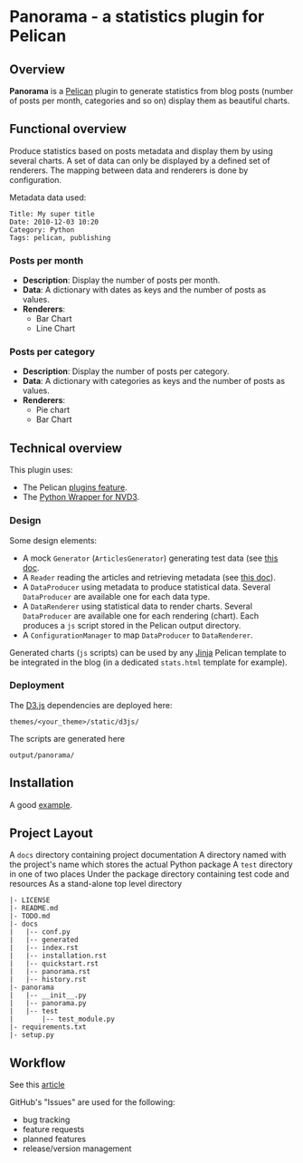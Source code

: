 # Panorama - a statistics plugin for Pelican

## Overview

**Panorama** is a [Pelican](https://github.com/getpelican/pelican) plugin to generate statistics from blog posts (number of posts per month, categories and so on) display them as beautiful charts.

## Functional overview

Produce statistics based on posts metadata and display them by using several charts.
A set of data can only be displayed by a defined set of renderers.
The mapping between data and renderers is done by configuration.

Metadata data used:

	Title: My super title
	Date: 2010-12-03 10:20
	Category: Python
	Tags: pelican, publishing

### Posts per month

- **Description**: Display the number of posts per month.
- **Data**: A dictionary with dates as keys and the number of posts as values. 
- **Renderers**:
	- Bar Chart
	- Line Chart

### Posts per category

- **Description**: Display the number of posts per category.
- **Data**: A dictionary with categories as keys and the number of posts as values.
- **Renderers**:
	- Pie chart
	- Bar Chart

## Technical overview

This plugin uses:

- The Pelican [plugins feature](http://docs.getpelican.com/en/latest/plugins.html).
- The [Python Wrapper for NVD3](https://github.com/areski/python-nvd3).

### Design

Some design elements:

- A mock `Generator` (`ArticlesGenerator`) generating test data (see [this doc](http://docs.getpelican.com/en/latest/internals.html#how-to-implement-a-new-generator).
- A `Reader` reading the articles and retrieving metadata (see [this doc](http://docs.getpelican.com/en/latest/plugins.html#how-to-create-a-new-reader)).
- A `DataProducer` using metadata to produce statistical data. Several `DataProducer` are available one for each data type.
- A `DataRenderer` using statistical data to render charts. Several `DataProducer` are available one for each rendering (chart). Each produces a `js` script stored in the Pelican output directory.
- A `ConfigurationManager` to map `DataProducer` to `DataRenderer`.

Generated charts (`js` scripts) can be used by any [Jinja](http://jinja.pocoo.org/) Pelican template to be integrated in the blog (in a dedicated `stats.html` template for example).

### Deployment

The [D3.js](http://d3js.org/) dependencies are deployed here:

	themes/<your_theme>/static/d3js/
	
The scripts are generated here

	output/panorama/

## Installation

A good [example](http://moparx.com/2014/04/adding-search-capabilities-within-your-pelican-powered-site-using-tipue-search/).


## Project Layout

A `docs` directory containing project documentation
A directory named with the project's name which stores the actual Python package
A `test` directory in one of two places
Under the package directory containing test code and resources
As a stand-alone top level directory

	|- LICENSE
	|- README.md
	|- TODO.md
	|- docs
	|   |-- conf.py
	|   |-- generated
	|   |-- index.rst
	|   |-- installation.rst
	|   |-- quickstart.rst
	|   |-- panorama.rst
	|   |-- history.rst
	|- panorama
	|   |-- __init__.py
	|   |-- panorama.py
	|   |-- test	
	|       |-- test_module.py
	|- requirements.txt
	|- setup.py

## Workflow

See this [article](http://nvie.com/posts/a-successful-git-branching-model/)

GitHub's "Issues" are used for the following:

- bug tracking
- feature requests
- planned features
- release/version management